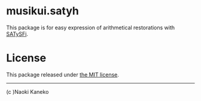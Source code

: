 # musikui.satyh

This package is for easy expression of arithmetical restorations with [SATySFi](https://github.com/gfngfn/SATySFi).


# License

This package released under [the MIT license](https://github.com/puripuri2100/musikui.satyh/blob/master/LICENSE).

---

(c )Naoki Kaneko
